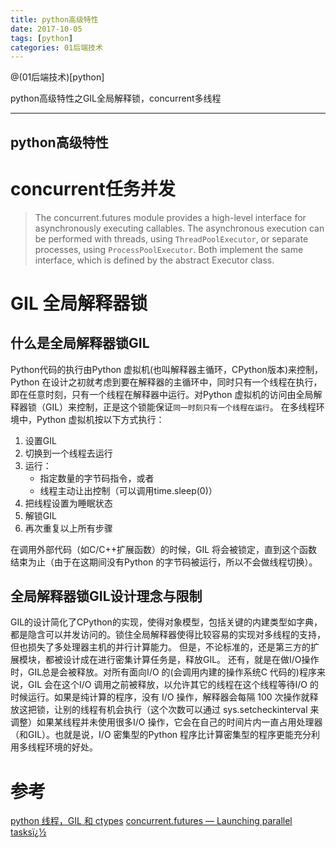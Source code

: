```yaml
---
title: python高级特性
date: 2017-10-05
tags: [python]
categories: 01后端技术
---
```


@(01后端技术)[python]


python高级特性之GIL全局解释锁，concurrent多线程

- - -
<!-- more --> 

python高级特性
---

# concurrent任务并发
>The concurrent.futures module provides a high-level interface for asynchronously executing callables.
The asynchronous execution can be performed with threads, using `ThreadPoolExecutor`, or separate processes, using `ProcessPoolExecutor`. Both implement the same interface, which is defined by the abstract Executor class.


# GIL 全局解释器锁
## 什么是全局解释器锁GIL
Python代码的执行由Python 虚拟机(也叫解释器主循环，CPython版本)来控制，Python 在设计之初就考虑到要在解释器的主循环中，同时只有一个线程在执行，即在任意时刻，只有一个线程在解释器中运行。对Python 虚拟机的访问由全局解释器锁（GIL）来控制，正是这个锁能保证`同一时刻只有一个线程在运行`。
在多线程环境中，Python 虚拟机按以下方式执行：
1. 设置GIL
2. 切换到一个线程去运行
3. 运行：
	* 指定数量的字节码指令，或者
	* 线程主动让出控制（可以调用time.sleep(0)）
4. 把线程设置为睡眠状态
5. 解锁GIL
6. 再次重复以上所有步骤 

在调用外部代码（如C/C++扩展函数）的时候，GIL 将会被锁定，直到这个函数结束为止（由于在这期间没有Python 的字节码被运行，所以不会做线程切换）。
## 全局解释器锁GIL设计理念与限制
GIL的设计简化了CPython的实现，使得对象模型，包括关键的内建类型如字典，都是隐含可以并发访问的。锁住全局解释器使得比较容易的实现对多线程的支持，但也损失了多处理器主机的并行计算能力。
但是，不论标准的，还是第三方的扩展模块，都被设计成在进行密集计算任务是，释放GIL。
还有，就是在做I/O操作时，GIL总是会被释放。对所有面向I/O 的(会调用内建的操作系统C 代码的)程序来说，GIL 会在这个I/O 调用之前被释放，以允许其它的线程在这个线程等待I/O 的时候运行。如果是纯计算的程序，没有 I/O 操作，解释器会每隔 100 次操作就释放这把锁，让别的线程有机会执行（这个次数可以通过 sys.setcheckinterval 来调整）如果某线程并未使用很多I/O 操作，它会在自己的时间片内一直占用处理器（和GIL）。也就是说，I/O 密集型的Python 程序比计算密集型的程序更能充分利用多线程环境的好处。



# 参考
[python 线程，GIL 和 ctypes](http://zhuoqiang.me/python-thread-gil-and-ctypes.html)
[concurrent.futures — Launching parallel tasksï¿½](https://docs.python.org/3/library/concurrent.futures.html)
